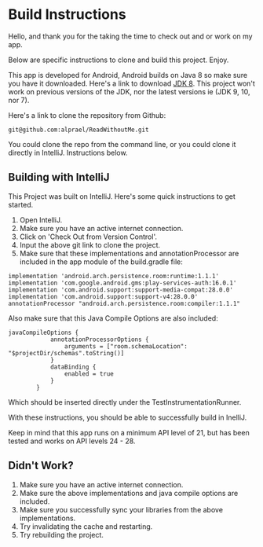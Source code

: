 # Build Instructions
Hello, and thank you for the taking the time to check out and or work on my app.

Below are specific instructions to clone and build this project. Enjoy.

This app is developed for Android, Android builds on Java 8 so make sure you have it downloaded. Here's a
link to download [JDK 8](https://www.oracle.com/technetwork/java/javase/downloads/jdk8-downloads-2133151.html).
This project won't work on previous versions of the JDK, nor the latest versions ie (JDK 9, 10, nor 7).

Here's a link to clone the repository from Github:
```
git@github.com:alprael/ReadWithoutMe.git
```
You could clone the repo from the command line, or you could clone it directly in IntelliJ.
Instructions below.
## Building with IntelliJ
This Project was built on IntelliJ. Here's some quick instructions to get started.
1. Open IntelliJ.
2. Make sure you have an active internet connection.
3. Click on 'Check Out from Version Control'.
4. Input the above git link to clone the project.
5. Make sure that these implementations and annotationProcessor are included in the app module of
the build.gradle file:
```
implementation 'android.arch.persistence.room:runtime:1.1.1'
implementation 'com.google.android.gms:play-services-auth:16.0.1'
implementation 'com.android.support:support-media-compat:28.0.0'
implementation 'com.android.support:support-v4:28.0.0'
annotationProcessor "android.arch.persistence.room:compiler:1.1.1"
```
Also make sure that this Java Compile Options are also included:
```
javaCompileOptions {
            annotationProcessorOptions {
                arguments = ["room.schemaLocation": "$projectDir/schemas".toString()]
            }
            dataBinding {
                enabled = true
            }
        }
 ```
 Which should be inserted directly under the TestInstrumentationRunner.
 
 With these instructions, you should be able to successfully build in InelliJ.
 
 Keep in mind that this app runs on a minimum API level of 21, but has been tested and works on API
 levels 24 - 28.
 
 ## Didn't Work?
 
 1. Make sure you have an active internet connection.
 2. Make sure the above implementations and java compile options are included.
 3. Make sure you successfully sync your libraries from the above implementations.
 4. Try invalidating the cache and restarting.
 5. Try rebuilding the project.